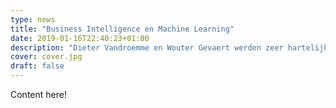 ```yaml
---
type: news
title: "Business Intelligence en Machine Learning"
date: 2019-01-16T22:40:23+01:00
description: "Dieter Vandroemme en Wouter Gevaert werden zeer hartelijk ontvangen in the University of the Western Cape (Zuid-Afrika)!"
cover: cover.jpg
draft: false
---
```


Content here!
